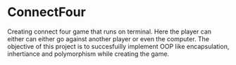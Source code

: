 # ConnectFour

Creating connect four game that runs on terminal. Here the player can either can either go against another player or even the computer.
The objective of this project is to succesfuilly implement OOP like encapsulation, inhertiance and polymorphism while creating the game.
